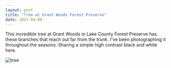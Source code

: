 ```yaml
---
layout: post
title: "Tree at Grant Woods Forest Preserve"
date: 2021-04-08
---
```


This incredible tree at Grant Woods in Lake County Forest Preserve has these branches that reach out far from the trunk. I've been photographing it throughout the seasons. Sharing a simple high contrast black and white here. 

![tree](/assets/04082021-tree.jpeg)
